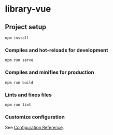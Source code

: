 # library-vue

## Project setup
```
npm install
```

### Compiles and hot-reloads for development
```
npm run serve
```

### Compiles and minifies for production
```
npm run build
```

### Lints and fixes files
```
npm run lint
```

### Customize configuration
See [Configuration Reference](https://cli.vuejs.org/config/).

<!-- Project for small Library app from The Odin Project's curriculum (https://www.theodinproject.com/courses/javascript/lessons/library)

Repo live in student submissions (https://mjwills-inf.github.io/library/) -->